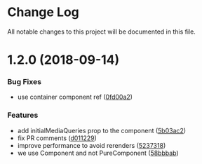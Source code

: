 # Change Log

All notable changes to this project will be documented in this file.

<a name="1.2.0"></a>
# 1.2.0 (2018-09-14)


### Bug Fixes

* use container component ref ([0fd00a2](https://github.com/SUI-Components/schibsted-spain-components/commit/0fd00a2))


### Features

* add initialMediaQueries prop to the component ([5b03ac2](https://github.com/SUI-Components/schibsted-spain-components/commit/5b03ac2))
* fix PR comments ([d011229](https://github.com/SUI-Components/schibsted-spain-components/commit/d011229))
* improve performance to avoid rerenders ([5237318](https://github.com/SUI-Components/schibsted-spain-components/commit/5237318))
* we use Component and not PureComponent ([58bbbab](https://github.com/SUI-Components/schibsted-spain-components/commit/58bbbab))



